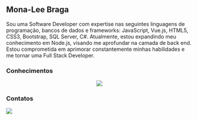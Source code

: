 
## Mona-Lee Braga 

Sou uma Software Developer com expertise nas seguintes linguagens de programação, bancos de dados e frameworks: JavaScript, Vue.js, HTML5, CSS3, Bootstrap, SQL Server, C#. Atualmente, estou expandindo meu conhecimento em Node.js, visando me aprofundar na camada de back end. Estou comprometida em aprimorar constantemente minhas habilidades e me tornar uma Full Stack Developer.

### Conhecimentos
<p align="center">
  <a href="https://skillicons.dev">
    <img src="https://skillicons.dev/icons?i=html,css,bootstrap,js,vue,typescript,nodejs,jquery,mysql,mongodb,git,github&theme=light" />
  </a>
</p>


### Contatos

<p align="">
  <a href="https://www.linkedin.com/in/mona-lee-braga/" target="_blank">
    <img src="https://skillicons.dev/icons?i=linkedin" />
  </a>
</p>
